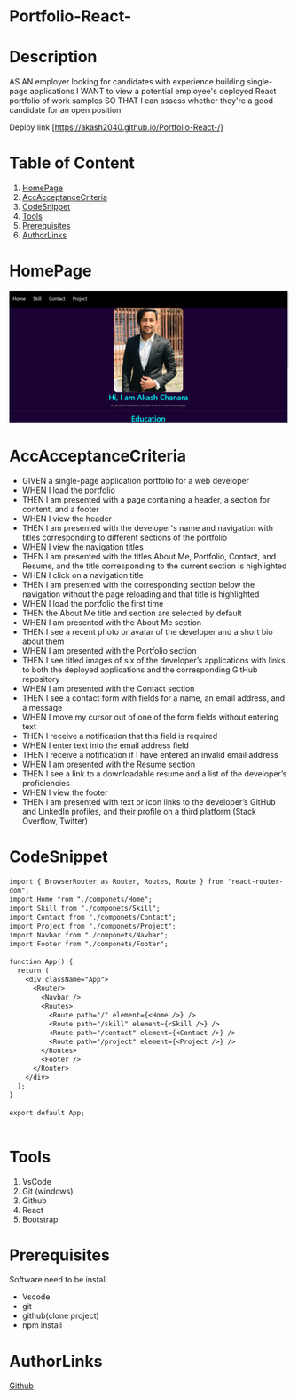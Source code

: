 # Portfolio-React-

# Description

AS AN employer looking for candidates with experience building single-page applications
I WANT to view a potential employee's deployed React portfolio of work samples
SO THAT I can assess whether they're a good candidate for an open position

Deploy link [https://akash2040.github.io/Portfolio-React-/]

# Table of Content

1. [HomePage](#homepage)
2. [AccAcceptanceCriteria](#accAcceptancecriteria)
3. [CodeSnippet](#codesnippet)
4. [Tools](#tools)
5. [Prerequisites](#prerequisites)
6. [AuthorLinks](#authorlinks)

# HomePage

![pic](./src/img/react.png)

# AccAcceptanceCriteria

- GIVEN a single-page application portfolio for a web developer
- WHEN I load the portfolio
- THEN I am presented with a page containing a header, a section for content, and a footer
- WHEN I view the header
- THEN I am presented with the developer's name and navigation with titles corresponding to different sections of the portfolio
- WHEN I view the navigation titles
- THEN I am presented with the titles About Me, Portfolio, Contact, and Resume, and the title corresponding to the current section is highlighted
- WHEN I click on a navigation title
- THEN I am presented with the corresponding section below the navigation without the page reloading and that title is highlighted
- WHEN I load the portfolio the first time
- THEN the About Me title and section are selected by default
- WHEN I am presented with the About Me section
- THEN I see a recent photo or avatar of the developer and a short bio about them
- WHEN I am presented with the Portfolio section
- THEN I see titled images of six of the developer’s applications with links to both the deployed applications and the corresponding GitHub repository
- WHEN I am presented with the Contact section
- THEN I see a contact form with fields for a name, an email address, and a message
- WHEN I move my cursor out of one of the form fields without entering text
- THEN I receive a notification that this field is required
- WHEN I enter text into the email address field
- THEN I receive a notification if I have entered an invalid email address
- WHEN I am presented with the Resume section
- THEN I see a link to a downloadable resume and a list of the developer’s proficiencies
- WHEN I view the footer
- THEN I am presented with text or icon links to the developer’s GitHub and LinkedIn profiles, and their profile on a third platform (Stack Overflow, Twitter)

# CodeSnippet

```import "./App.css";
import { BrowserRouter as Router, Routes, Route } from "react-router-dom";
import Home from "./componets/Home";
import Skill from "./componets/Skill";
import Contact from "./componets/Contact";
import Project from "./componets/Project";
import Navbar from "./componets/Navbar";
import Footer from "./componets/Footer";

function App() {
  return (
    <div className="App">
      <Router>
        <Navbar />
        <Routes>
          <Route path="/" element={<Home />} />
          <Route path="/skill" element={<Skill />} />
          <Route path="/contact" element={<Contact />} />
          <Route path="/project" element={<Project />} />
        </Routes>
        <Footer />
      </Router>
    </div>
  );
}

export default App;


```

# Tools

1. VsCode
2. Git (windows)
3. Github
4. React
5. Bootstrap

# Prerequisites

Software need to be install

- Vscode
- git
- github(clone project)
- npm install

# AuthorLinks

[Github](https://github.com/akash2040/Portfolio-React-)
